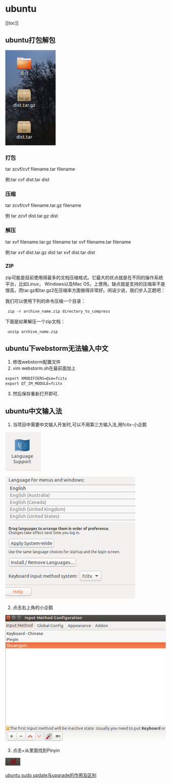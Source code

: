 # ubuntu
[[toc]]

## ubuntu打包解包

![avatar](../public/ubuntu.png)

### 打包
tar zcvf/cvf filename.tar filename

 例:tar cvf dist.tar dist
### 压缩
tar zcvf/cvf filename.tar.gz filename

例 tar zcvf dist.tar.gz dist
### 解压
tar xvf filename.tar.gz filename
tar xvf filename.tar filename

例:tar xvf dist.tar.gz dist
tar xvf dist.tar dist


### ZIP

zip可能是目前使用得最多的文档压缩格式。它最大的优点就是在不同的操作系统平台，比如Linux， Windows以及Mac OS，上使用。缺点就是支持的压缩率不是很高，而tar.gz和tar.gz2在压缩率方面做得非常好。闲话少说，我们步入正题吧：

我们可以使用下列的命令压缩一个目录：

```
 zip -r archive_name.zip directory_to_compress
```

下面是如果解压一个zip文档：

```
 unzip archive_name.zip
```



## ubuntu下webstorm无法输入中文

1. 修改webstorm配置文件
2. vim webstorm.sh在最前面加上
```
export XMODIFIERS=@im=fcitx
export QT_IM_MODULE=fcitx
```
3. 然后保存重新打开即可.

## ubuntu中文输入法

1. 当项目中需要中文输入开发时,可以不用第三方输入法,用fcitx-小企鹅

![avatar](pubilc/language.png)

![avatar](pubilc/language2.png)

2. 点击右上角的小企鹅

![avatar](pubilc/language3.png)

3. 点击+从里面找到Pinyin

![avatar](pubilc/language4.png)

[ubuntu sudo update与upgrade的作用及区别](http://www.baiyuxiong.com/?p=529)

